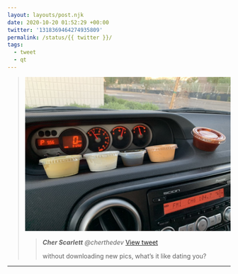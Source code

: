 ```yaml
---
layout: layouts/post.njk
date: 2020-10-20 01:52:29 +00:00
twitter: '1318369464274935809'
permalink: /status/{{ twitter }}/
tags: 
  - tweet
  - qt
---
```


> ![Dashboard of a car with five to-go containers of various dipping sauces.](/img/1318369464274935809-EkvKBokVgAAXDvC.jpg)
> 
> > <cite>**Cher Scarlett** @cherthedev</cite> [View tweet](https://twitter.com/cherthedev/status/1318345223878152193)
> > 
> > without downloading new pics, what’s it like dating you?

---
